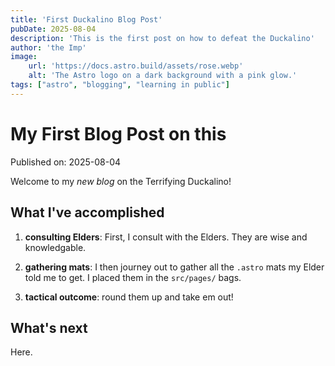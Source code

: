 ```yaml
---
title: 'First Duckalino Blog Post'
pubDate: 2025-08-04
description: 'This is the first post on how to defeat the Duckalino'
author: 'the Imp'
image:
    url: 'https://docs.astro.build/assets/rose.webp'
    alt: 'The Astro logo on a dark background with a pink glow.'
tags: ["astro", "blogging", "learning in public"]
---
```

# My First Blog Post on this

Published on: 2025-08-04

Welcome to my _new blog_ on the Terrifying Duckalino!

## What I've accomplished

1. **consulting Elders**: First, I consult with the Elders. They are wise and knowledgable.

2. **gathering mats**: I then journey out to gather all the `.astro` mats my Elder told me to get. I placed them in the `src/pages/` bags.

3. **tactical outcome**: round them up and take em out!

## What's next

Here.
